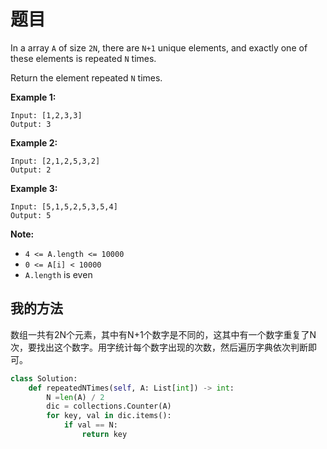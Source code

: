 # 题目

In a array `A` of size `2N`, there are `N+1` unique elements, and exactly one of these elements is repeated `N` times.

Return the element repeated `N` times.

 



**Example 1:**

```
Input: [1,2,3,3]
Output: 3
```

**Example 2:**

```
Input: [2,1,2,5,3,2]
Output: 2
```

**Example 3:**

```
Input: [5,1,5,2,5,3,5,4]
Output: 5
```

 

**Note:**

- `4 <= A.length <= 10000`
- `0 <= A[i] < 10000`
- `A.length` is even

## 我的方法

数组一共有2N个元素，其中有N+1个数字是不同的，这其中有一个数字重复了N次，要找出这个数字。用字统计每个数字出现的次数，然后遍历字典依次判断即可。

```python
class Solution:
    def repeatedNTimes(self, A: List[int]) -> int:
        N =len(A) / 2
        dic = collections.Counter(A)
        for key, val in dic.items():
            if val == N:
                return key
```

